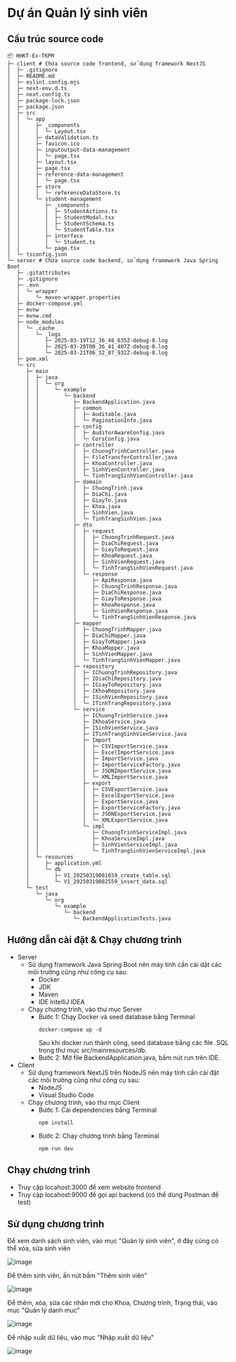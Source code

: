 # Dự án Quản lý sinh viên

## Cấu trúc source code
```
📦 HHKT-Ex-TKPM
├─ client # Chứa source code frontend, sử dụng framework NextJS
│  ├─ .gitignore
│  ├─ README.md
│  ├─ eslint.config.mjs
│  ├─ next-env.d.ts
│  ├─ next.config.ts
│  ├─ package-lock.json
│  ├─ package.json
│  ├─ src
│  │  └─ app
│  │     ├─ _components
│  │     │  └─ Layout.tsx
│  │     ├─ dataValidation.ts
│  │     ├─ favicon.ico
│  │     ├─ inputoutput-data-management
│  │     │  └─ page.tsx
│  │     ├─ layout.tsx
│  │     ├─ page.tsx
│  │     ├─ reference-data-management
│  │     │  └─ page.tsx
│  │     ├─ store
│  │     │  └─ referenceDataStore.ts
│  │     └─ student-management
│  │        ├─ _components
│  │        │  ├─ StudentActions.ts
│  │        │  ├─ StudentModal.tsx
│  │        │  ├─ StudentSchema.ts
│  │        │  └─ StudentTable.tsx
│  │        ├─ interface
│  │        │  └─ Student.ts
│  │        └─ page.tsx
│  └─ tsconfig.json
└─ server # Chứa source code backend, sử dụng framework Java Spring Boot
   ├─ .gitattributes
   ├─ .gitignore
   ├─ .mvn
   │  └─ wrapper
   │     └─ maven-wrapper.properties
   ├─ docker-compose.yml
   ├─ mvnw
   ├─ mvnw.cmd
   ├─ node_modules
   │  └─ .cache
   │     └─ _logs
   │        ├─ 2025-03-19T12_36_48_635Z-debug-0.log
   │        ├─ 2025-03-20T00_36_41_407Z-debug-0.log
   │        └─ 2025-03-21T06_32_07_932Z-debug-0.log
   ├─ pom.xml
   └─ src
      ├─ main
      │  ├─ java
      │  │  └─ org
      │  │     └─ example
      │  │        └─ backend
      │  │           ├─ BackendApplication.java
      │  │           ├─ common
      │  │           │  ├─ Auditable.java
      │  │           │  └─ PaginationInfo.java
      │  │           ├─ config
      │  │           │  ├─ AuditorAwareConfig.java
      │  │           │  └─ CorsConfig.java
      │  │           ├─ controller
      │  │           │  ├─ ChuongTrinhController.java
      │  │           │  ├─ FileTransferController.java
      │  │           │  ├─ KhoaController.java
      │  │           │  ├─ SinhVienController.java
      │  │           │  └─ TinhTrangSinhVienController.java
      │  │           ├─ domain
      │  │           │  ├─ ChuongTrinh.java
      │  │           │  ├─ DiaChi.java
      │  │           │  ├─ GiayTo.java
      │  │           │  ├─ Khoa.java
      │  │           │  ├─ SinhVien.java
      │  │           │  └─ TinhTrangSinhVien.java
      │  │           ├─ dto
      │  │           │  ├─ request
      │  │           │  │  ├─ ChuongTrinhRequest.java
      │  │           │  │  ├─ DiaChiRequest.java
      │  │           │  │  ├─ GiayToRequest.java
      │  │           │  │  ├─ KhoaRequest.java
      │  │           │  │  ├─ SinhVienRequest.java
      │  │           │  │  └─ TinhTrangSinhVienRequest.java
      │  │           │  └─ response
      │  │           │     ├─ ApiResponse.java
      │  │           │     ├─ ChuongTrinhResponse.java
      │  │           │     ├─ DiaChiResponse.java
      │  │           │     ├─ GiayToResponse.java
      │  │           │     ├─ KhoaResponse.java
      │  │           │     ├─ SinhVienResponse.java
      │  │           │     └─ TinhTrangSinhVienResponse.java
      │  │           ├─ mapper
      │  │           │  ├─ ChuongTrinhMapper.java
      │  │           │  ├─ DiaChiMapper.java
      │  │           │  ├─ GiayToMapper.java
      │  │           │  ├─ KhoaMapper.java
      │  │           │  ├─ SinhVienMapper.java
      │  │           │  └─ TinhTrangSinhVienMapper.java
      │  │           ├─ repository
      │  │           │  ├─ IChuongTrinhRepository.java
      │  │           │  ├─ IDiaChiRepository.java
      │  │           │  ├─ IGiayToRepository.java
      │  │           │  ├─ IKhoaRepository.java
      │  │           │  ├─ ISinhVienRepository.java
      │  │           │  └─ ITinhTrangRepository.java
      │  │           └─ service
      │  │              ├─ IChuongTrinhService.java
      │  │              ├─ IKhoaService.java
      │  │              ├─ ISinhVienService.java
      │  │              ├─ ITinhTrangSinhVienService.java
      │  │              ├─ Import
      │  │              │  ├─ CSVImportService.java
      │  │              │  ├─ ExcelImportService.java
      │  │              │  ├─ ImportService.java
      │  │              │  ├─ ImportServiceFactory.java
      │  │              │  ├─ JSONImportService.java
      │  │              │  └─ XMLImportService.java
      │  │              ├─ export
      │  │              │  ├─ CSVExportService.java
      │  │              │  ├─ ExcelExportService.java
      │  │              │  ├─ ExportService.java
      │  │              │  ├─ ExportServiceFactory.java
      │  │              │  ├─ JSONExportService.java
      │  │              │  └─ XMLExportService.java
      │  │              └─ impl
      │  │                 ├─ ChuongTrinhServiceImpl.java
      │  │                 ├─ KhoaServiceImpl.java
      │  │                 ├─ SinhVienServiceImpl.java
      │  │                 └─ TinhTrangSinhVienServiceImpl.java
      │  └─ resources
      │     ├─ application.yml
      │     └─ db
      │        ├─ V1_20250319081659_create_table.sql
      │        └─ V1_20250319082559_insert_data.sql
      └─ test
         └─ java
            └─ org
               └─ example
                  └─ backend
                     └─ BackendApplicationTests.java
```

## Hướng dẫn cài đặt & Chạy chương trình
- Server
  - Sử dụng framework Java Spring Boot nên máy tính cần cài dặt các môi trường cũng như công cụ sau:
    - Docker
    - JDK
    - Maven
    - IDE IntelliJ IDEA
  - Chạy chương trình, vào thư mục Server
    - Bước 1: Chạy Docker và seed database bằng Terminal
      ```
      docker-compose up -d
      ```
      Sau khi docker run thành công, seed database bằng các file .SQL trong thư mục src/mainresources/db.
    - Bước 2: Mở file BackendApplication.java, bấm nút run trên IDE.
- Client
  - Sử dụng framework NextJS trên NodeJS nên máy tính cần cài đặt các môi trường cũng như công cụ sau:
    - NodeJS
    - Visual Studio Code
  - Chạy chương trình, vào thư mục Client
    - Bước 1: Cài dependencies bằng Terminal
      ```
      npm install
      ```
    - Bước 2: Chạy chương trình bằng Terminal
      ```
      npm run dev
      ```

## Chạy chương trình
- Truy cập locahost:3000 để xem website frontend
- Truy cập locahost:9000 để gọi api backend (có thể dùng Postman để test)

## Sử dụng chương trình

Để xem danh sách sinh viên, vào mục "Quản lý sinh viên", ở đây cũng có thể xóa, sửa sinh viên

![image](https://github.com/user-attachments/assets/c67179a9-3ea7-4b8f-84ed-30abaffc9ab0)

Để thêm sinh viên, ấn nút bấm "Thêm sinh viên"

![image](https://github.com/user-attachments/assets/f71057c1-922a-4055-89bf-bcb3077d0a9b)

Để thêm, xóa, sửa các nhãn mới cho Khoa, Chương trình, Trạng thái, vào mục "Quản lý danh muc"

![image](https://github.com/user-attachments/assets/3e906e30-5837-45fd-929a-11931e88275f)

Để nhập xuất dữ liệu, vào mục "Nhập xuất dữ liệu"

![image](https://github.com/user-attachments/assets/4234a42c-4838-4a5b-95e8-2c29eb700916)

